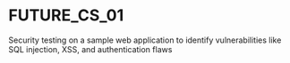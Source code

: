 # FUTURE_CS_01
Security testing on a sample web application to identify  vulnerabilities like SQL injection, XSS, and authentication flaws
